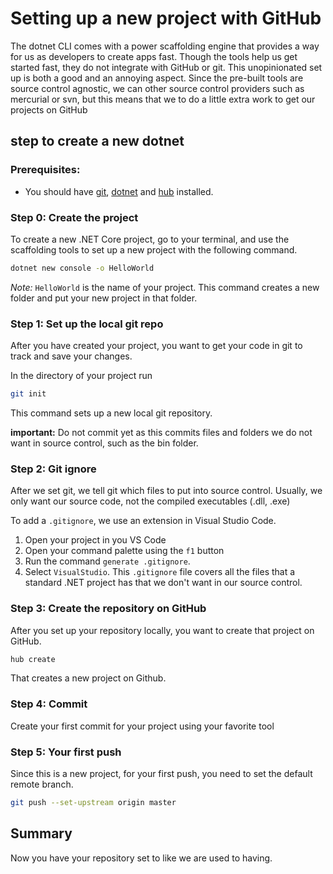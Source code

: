 # Setting up a new project with GitHub

The dotnet CLI comes with a power scaffolding engine that provides a way for us as developers to create apps fast. Though the tools help us get started fast, they do not integrate with GitHub or git. This unopinionated set up is both a good and an annoying aspect. Since the pre-built tools are source control agnostic, we can other source control providers such as mercurial or svn, but this means that we to do a little extra work to get our projects on GitHub

## step to create a new dotnet

### Prerequisites:

- You should have [git](https://suncoast.io/handbook/tools/environment/), [dotnet](https://suncoast.io/handbook/curriculum/back-end/full-stack-i/lecture/dotnet/00-env-set-up) and [hub](https://suncoast.io/handbook/tools/environment/) installed.

### Step 0: Create the project

To create a new .NET Core project, go to your terminal, and use the scaffolding tools to set up a new project with the following command.

```sh
dotnet new console -o HelloWorld
```

_Note:_ `HelloWorld` is the name of your project. This command creates a new folder and put your new project in that folder.

### Step 1: Set up the local git repo

After you have created your project, you want to get your code in git to track and save your changes.

In the directory of your project run

```sh
git init
```

This command sets up a new local git repository.

**important:** Do not commit yet as this commits files and folders we do not want in source control, such as the bin folder.

### Step 2: Git ignore

After we set git, we tell git which files to put into source control. Usually, we only want our source code, not the compiled executables (.dll, .exe)

To add a `.gitignore`, we use an extension in Visual Studio Code.

1. Open your project in you VS Code
2. Open your command palette using the `f1` button
3. Run the command `generate .gitignore`.
4. Select `VisualStudio`. This `.gitignore` file covers all the files that a standard .NET project has that we don't want in our source control.

### Step 3: Create the repository on GitHub

After you set up your repository locally, you want to create that project on GitHub.

```sh
hub create
```

That creates a new project on Github.

### Step 4: Commit

Create your first commit for your project using your favorite tool

### Step 5: Your first push

Since this is a new project, for your first push, you need to set the default remote branch.

```sh
git push --set-upstream origin master
```

## Summary

Now you have your repository set to like we are used to having.
